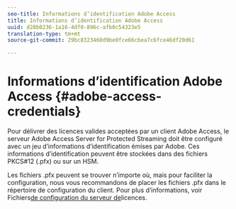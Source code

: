 ```yaml
---
seo-title: Informations d’identification Adobe Access
title: Informations d’identification Adobe Access
uuid: d28b0236-1a16-4df0-896c-afb0c54323e5
translation-type: tm+mt
source-git-commit: 29bc8323460d9be0fce66cbea7c6fce46df20d61

---
```



# Informations d’identification Adobe Access {#adobe-access-credentials}

Pour délivrer des licences valides acceptées par un client Adobe Access, le serveur Adobe Access Server for Protected Streaming doit être configuré avec un jeu d’informations d’identification émises par Adobe. Ces informations d’identification peuvent être stockées dans des fichiers PKCS#12 (.pfx) ou sur un HSM.

Les fichiers .pfx peuvent se trouver n’importe où, mais pour faciliter la configuration, nous vous recommandons de placer les fichiers .pfx dans le répertoire de configuration du client. Pour plus d’informations, voir Fichiers[de configuration du serveur de](../../aaxs-protected-streaming/aaxs-license-server-config-files/aaxs-configuration-directory-structure.md)licences.
